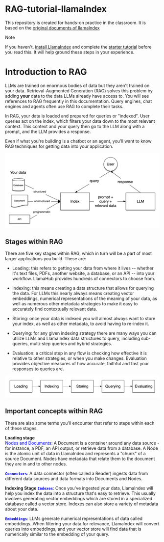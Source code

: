 # RAG-tutorial-llamaIndex
This repository is created for hands-on practice in the classroom.  It is based on the [original documents of llamaIndex](https://docs.llamaindex.ai/en/stable/understanding/rag/)

> [!NOTE]
> If you haven't, [install LlamaIndex](https://docs.llamaindex.ai/en/stable/getting_started/installation/) and complete the [starter tutorial](https://docs.llamaindex.ai/en/stable/getting_started/starter_example/) before you read this. It will help ground these steps in your experience.

# Introduction to RAG

LLMs are trained on enormous bodies of data but they aren't trained on your data. Retrieval-Augmented Generation (RAG) solves this problem by adding **your** data to the data LLMs already have access to. You will see references to RAG frequently in this documentation. Query engines, chat engines and agents often use RAG to complete their tasks.

In RAG, your data is loaded and prepared for queries or "indexed". User queries act on the index, which filters your data down to the most relevant context. This context and your query then go to the LLM along with a prompt, and the LLM provides a response.

Even if what you're building is a chatbot or an agent, you'll want to know RAG techniques for getting data into your application.

![](/images/basic_rag.png)

## Stages within RAG
There are five key stages within RAG, which in turn will be a part of most larger applications you build. These are:

- Loading: this refers to getting your data from where it lives -- whether it's text files, PDFs, another website, a database, or an API -- into your workflow. LlamaHub provides hundreds of connectors to choose from.

- Indexing: this means creating a data structure that allows for querying the data. For LLMs this nearly always means creating vector embeddings, numerical representations of the meaning of your data, as well as numerous other metadata strategies to make it easy to accurately find contextually relevant data.

- Storing: once your data is indexed you will almost always want to store your index, as well as other metadata, to avoid having to re-index it.

- Querying: for any given indexing strategy there are many ways you can utilize LLMs and LlamaIndex data structures to query, including sub-queries, multi-step queries and hybrid strategies.

- Evaluation: a critical step in any flow is checking how effective it is relative to other strategies, or when you make changes. Evaluation provides objective measures of how accurate, faithful and fast your responses to queries are.

![](/images/stages.png)

## Important concepts within RAG
There are also some terms you'll encounter that refer to steps within each of these stages.

**Loading stage**  
<span style="color:blue">Nodes and Documents:</span> A Document is a container around any data source - for instance, a PDF, an API output, or retrieve data from a database. A Node is the atomic unit of data in LlamaIndex and represents a "chunk" of a source Document. Nodes have metadata that relate them to the document they are in and to other nodes.

<code style="color : blue">**Connectors**</code>: A data connector (often called a Reader) ingests data from different data sources and data formats into Documents and Nodes.

**Indexing Stage**
<code style="color : blue">**Indexes**</code>: Once you've ingested your data, LlamaIndex will help you index the data into a structure that's easy to retrieve. This usually involves generating vector embeddings which are stored in a specialized database called a vector store. Indexes can also store a variety of metadata about your data.

<code style="color : blue">**Embeddings**</code>: LLMs generate numerical representations of data called embeddings. When filtering your data for relevance, LlamaIndex will convert queries into embeddings, and your vector store will find data that is numerically similar to the embedding of your query.
